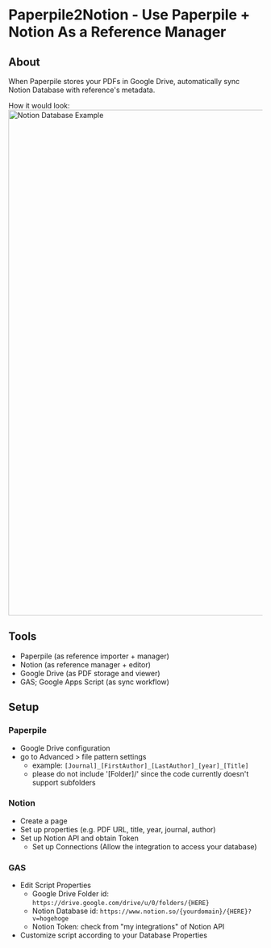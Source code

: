 # Paperpile2Notion - Use Paperpile + Notion As a Reference Manager

## About
When Paperpile stores your PDFs in Google Drive, automatically sync Notion Database with reference's metadata.

How it would look:
<img width="1000" alt="Notion Database Example" src="https://user-images.githubusercontent.com/38024515/213866746-9a531e37-c606-4259-8b5f-4e920c8a5466.png">

## Tools
- Paperpile (as reference importer + manager)
- Notion (as reference manager + editor)
- Google Drive (as PDF storage and viewer)
- GAS; Google Apps Script (as sync workflow)

## Setup
### Paperpile
- Google Drive configuration
- go to Advanced > file pattern settings 
  - example: `[Journal]_[FirstAuthor]_[LastAuthor]_[year]_[Title]`
  - please do not include '[Folder]/' since the code currently doesn't support subfolders 

### Notion
- Create a page
- Set up properties (e.g. PDF URL, title, year, journal, author)
- Set up Notion API and obtain Token
  - Set up Connections (Allow the integration to access your database)

### GAS
- Edit Script Properties
  - Google Drive Folder id: `https://drive.google.com/drive/u/0/folders/{HERE}` 
  - Notion Database id: `https://www.notion.so/{yourdomain}/{HERE}?v=hogehoge` 
  - Notion Token: check from "my integrations" of Notion API
- Customize script according to your Database Properties
